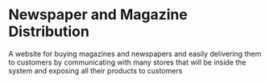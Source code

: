 # Newspaper  and  Magazine Distribution
 A website for buying magazines and newspapers and easily delivering them to customers by communicating with many stores that will be inside the system and exposing all their products to customers
